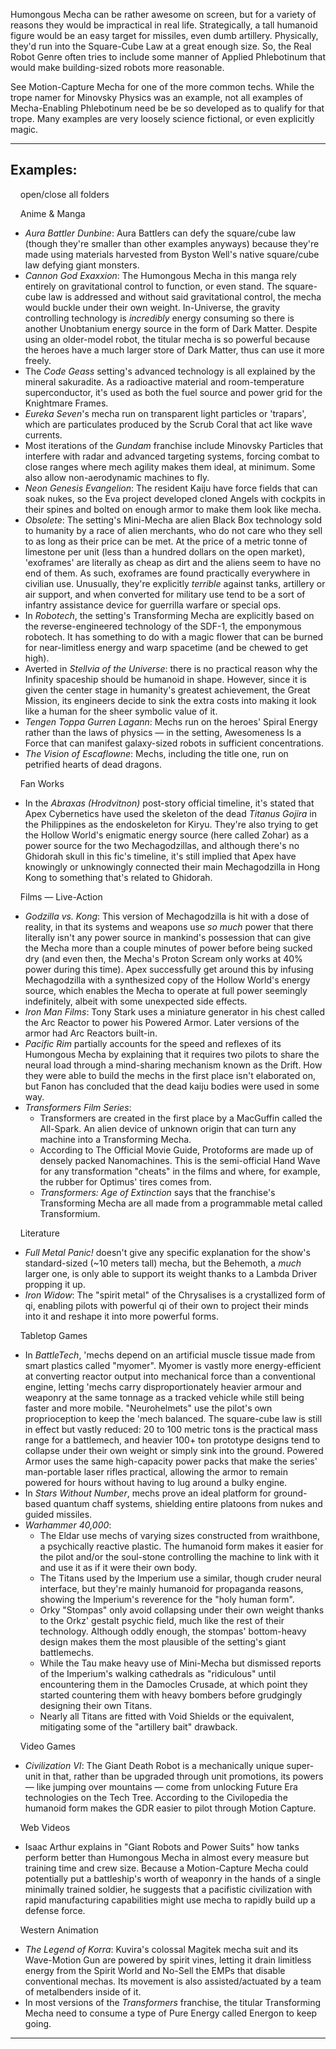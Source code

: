 Humongous Mecha can be rather awesome on screen, but for a variety of reasons they would be impractical in real life. Strategically, a tall humanoid figure would be an easy target for missiles, even dumb artillery. Physically, they'd run into the Square-Cube Law at a great enough size. So, the Real Robot Genre often tries to include some manner of Applied Phlebotinum that would make building-sized robots more reasonable.

See Motion-Capture Mecha for one of the more common techs. While the trope namer for Minovsky Physics was an example, not all examples of Mecha-Enabling Phlebotinum need be be so developed as to qualify for that trope. Many examples are very loosely science fictional, or even explicitly magic.

___

## Examples:

    open/close all folders 

    Anime & Manga 

-   _Aura Battler Dunbine_: Aura Battlers can defy the square/cube law (though they're smaller than other examples anyways) because they're made using materials harvested from Byston Well's native square/cube law defying giant monsters.
-   _Cannon God Exaxxion_: The Humongous Mecha in this manga rely entirely on gravitational control to function, or even stand. The square-cube law is addressed and without said gravitational control, the mecha would buckle under their own weight. In-Universe, the gravity controlling technology is _incredibly_ energy consuming so there is another Unobtanium energy source in the form of Dark Matter. Despite using an older-model robot, the titular mecha is so powerful because the heroes have a much larger store of Dark Matter, thus can use it more freely.
-   The _Code Geass_ setting's advanced technology is all explained by the mineral sakuradite. As a radioactive material and room-temperature superconductor, it's used as both the fuel source and power grid for the Knightmare Frames.
-   _Eureka Seven_'s mecha run on transparent light particles or 'trapars', which are particulates produced by the Scrub Coral that act like wave currents.
-   Most iterations of the _Gundam_ franchise include Minovsky Particles that interfere with radar and advanced targeting systems, forcing combat to close ranges where mech agility makes them ideal, at minimum. Some also allow non-aerodynamic machines to fly.
-   _Neon Genesis Evangelion_: The resident Kaiju have force fields that can soak nukes, so the Eva project developed cloned Angels with cockpits in their spines and bolted on enough armor to make them look like mecha.
-   _Obsolete_: The setting's Mini-Mecha are alien Black Box technology sold to humanity by a race of alien merchants, who do not care who they sell to as long as their price can be met. At the price of a metric tonne of limestone per unit (less than a hundred dollars on the open market), 'exoframes' are literally as cheap as dirt and the aliens seem to have no end of them. As such, exoframes are found practically everywhere in civilian use. Unusually, they're explicitly _terrible_ against tanks, artillery or air support, and when converted for military use tend to be a sort of infantry assistance device for guerrilla warfare or special ops.
-   In _Robotech_, the setting's Transforming Mecha are explicitly based on the reverse-engineered technology of the SDF-1, the emponymous robotech. It has something to do with a magic flower that can be burned for near-limitless energy and warp spacetime (and be chewed to get high).
-   Averted in _Stellvia of the Universe_: there is no practical reason why the Infinity spaceship should be humanoid in shape. However, since it is given the center stage in humanity's greatest achievement, the Great Mission, its engineers decide to sink the extra costs into making it look like a human for the sheer symbolic value of it.
-   _Tengen Toppa Gurren Lagann_: Mechs run on the heroes' Spiral Energy rather than the laws of physics — in the setting, Awesomeness Is a Force that can manifest galaxy-sized robots in sufficient concentrations.
-   _The Vision of Escaflowne_: Mechs, including the title one, run on petrified hearts of dead dragons.

    Fan Works 

-   In the _Abraxas (Hrodvitnon)_ post-story official timeline, it's stated that Apex Cybernetics have used the skeleton of the dead _Titanus Gojira_ in the Philippines as the endoskeleton for Kiryu. They're also trying to get the Hollow World's enigmatic energy source (here called Zohar) as a power source for the two Mechagodzillas, and although there's no Ghidorah skull in this fic's timeline, it's still implied that Apex have knowingly or unknowingly connected their main Mechagodzilla in Hong Kong to something that's related to Ghidorah.

    Films — Live-Action 

-   _Godzilla vs. Kong_: This version of Mechagodzilla is hit with a dose of reality, in that its systems and weapons use _so much_ power that there literally isn't any power source in mankind's possession that can give the Mecha more than a couple minutes of power before being sucked dry (and even then, the Mecha's Proton Scream only works at 40% power during this time). Apex successfully get around this by infusing Mechagodzilla with a synthesized copy of the Hollow World's energy source, which enables the Mecha to operate at full power seemingly indefinitely, albeit with some unexpected side effects.
-   _Iron Man Films_: Tony Stark uses a miniature generator in his chest called the Arc Reactor to power his Powered Armor. Later versions of the armor had Arc Reactors built-in.
-   _Pacific Rim_ partially accounts for the speed and reflexes of its Humongous Mecha by explaining that it requires two pilots to share the neural load through a mind-sharing mechanism known as the Drift. How they were able to build the mechs in the first place isn't elaborated on, but Fanon has concluded that the dead kaiju bodies were used in some way.
-   _Transformers Film Series_:
    -   Transformers are created in the first place by a MacGuffin called the All-Spark. An alien device of unknown origin that can turn any machine into a Transforming Mecha.
    -   According to The Official Movie Guide, Protoforms are made up of densely packed Nanomachines. This is the semi-official Hand Wave for any transformation "cheats" in the films and where, for example, the rubber for Optimus' tires comes from.
    -   _Transformers: Age of Extinction_ says that the franchise's Transforming Mecha are all made from a programmable metal called Transformium.

    Literature 

-   _Full Metal Panic!_ doesn't give any specific explanation for the show's standard-sized (~10 meters tall) mecha, but the Behemoth, a _much_ larger one, is only able to support its weight thanks to a Lambda Driver propping it up.
-   _Iron Widow_: The "spirit metal" of the Chrysalises is a crystallized form of qi, enabling pilots with powerful qi of their own to project their minds into it and reshape it into more powerful forms.

    Tabletop Games 

-   In _BattleTech_, 'mechs depend on an artificial muscle tissue made from smart plastics called "myomer". Myomer is vastly more energy-efficient at converting reactor output into mechanical force than a conventional engine, letting 'mechs carry disproportionately heavier armour and weaponry at the same tonnage as a tracked vehicle while still being faster and more mobile. "Neurohelmets" use the pilot's own proprioception to keep the 'mech balanced. The square-cube law is still in effect but vastly reduced: 20 to 100 metric tons is the practical mass range for a battlemech, and heavier 100+ ton prototype designs tend to collapse under their own weight or simply sink into the ground. Powered Armor uses the same high-capacity power packs that make the series' man-portable laser rifles practical, allowing the armor to remain powered for hours without having to lug around a bulky engine.
-   In _Stars Without Number_, mechs prove an ideal platform for ground-based quantum chaff systems, shielding entire platoons from nukes and guided missiles.
-   _Warhammer 40,000_:
    -   The Eldar use mechs of varying sizes constructed from wraithbone, a psychically reactive plastic. The humanoid form makes it easier for the pilot and/or the soul-stone controlling the machine to link with it and use it as if it were their own body.
    -   The Titans used by the Imperium use a similar, though cruder neural interface, but they're mainly humanoid for propaganda reasons, showing the Imperium's reverence for the "holy human form".
    -   Orky "Stompas" only avoid collapsing under their own weight thanks to the Orkz' gestalt psychic field, much like the rest of their technology. Although oddly enough, the stompas' bottom-heavy design makes them the most plausible of the setting's giant battlemechs.
    -   While the Tau make heavy use of Mini-Mecha but dismissed reports of the Imperium's walking cathedrals as "ridiculous" until encountering them in the Damocles Crusade, at which point they started countering them with heavy bombers before grudgingly designing their own Titans.
    -   Nearly all Titans are fitted with Void Shields or the equivalent, mitigating some of the "artillery bait" drawback.

    Video Games 

-   _Civilization VI_: The Giant Death Robot is a mechanically unique super-unit in that, rather than be upgraded through unit promotions, its powers — like jumping over mountains — come from unlocking Future Era technologies on the Tech Tree. According to the Civilopedia the humanoid form makes the GDR easier to pilot through Motion Capture.

    Web Videos 

-   Isaac Arthur explains in "Giant Robots and Power Suits" how tanks perform better than Humongous Mecha in almost every measure but training time and crew size. Because a Motion-Capture Mecha could potentially put a battleship's worth of weaponry in the hands of a single minimally trained soldier, he suggests that a pacifistic civilization with rapid manufacturing capabilities might use mecha to rapidly build up a defense force.

    Western Animation 

-   _The Legend of Korra_: Kuvira's colossal Magitek mecha suit and its Wave-Motion Gun are powered by spirit vines, letting it drain limitless energy from the Spirit World and No-Sell the EMPs that disable conventional mechas. Its movement is also assisted/actuated by a team of metalbenders inside of it.
-   In most versions of the _Transformers_ franchise, the titular Transforming Mecha need to consume a type of Pure Energy called Energon to keep going.

___